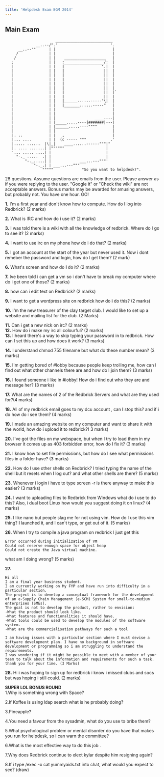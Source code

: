 ```yaml
---
title: 'Helpdesk Exam EGM 2014'
---
```

## Main Exam
```
                       __________________________
              __..--/".'                        '.
      __..--""      | |                          |
     /              | |                          |
    /               | |    ___________________   |
   ;                | |   :__________________/:  |
   |                | |   |                 '.|  |
   |                | |   |                  ||  |
   |                | |   |                  ||  |
   |                | |   |                  ||  |
   |                | |   |                  ||  |
   |                | |   |                  ||  |
   |                | |   |                  ||  |`
   |                | |   |                  ||  |
   |                | |   |______......-----"\|  |
   |                | |   |_______......-----"   |
   |                | |                          |
   |                | |                          |
   |                | |                  ____----|
   |                | |_____.....----|#######|---|
   |                | |______.....----""""       |
   |                | |                          |
   |. ..            | |   ,                      |
   |... ....        | |  (c ----- """           .'
   |..... ......  |\|_|    ____......------"""|"
   |. .... .......| |""""""                   |
   '... ..... ....| |                         |
     "-._ .....  .| |                         |
         "-._.....| |             ___...---"""'
             "-._.| | ___...---"""
                 """""             "So you want to helpdesk?".
```

28 questions. Assume questions are emails from the user. Please answer as if you were replying to the user. "Google it" or "Check the wiki" are not acceptable answers. Bonus marks may be awarded for amusing answers, but probably not. You have one hour. GO!  

**1.** I'm a first year and don't know how to compute. How do I log into Redbrick? (2 marks)  

**2.** What is IRC and how do i use it? (2 marks)  

**3.** I was told there is a wiki with all the knowledge of redbrick. Where do I go to see it? (2 marks)  

**4.** I want to use irc on my phone how do i do that? (2 marks)  

**5.** I got an account at the start of the year but never used it. Now i dont remeber the password and login, how do I get them? (2 mark)  

**6.** What's screen and how do I do it? (2 marks)  

**7.** Ive been told i can get a vm so i don't have to break my computer where do i get one of those? (2 marks)  

**8.** how can i edit text on Redbrick? (2 marks)  

**9.** I want to get a wordpress site on redbrick how do i do this? (2 marks)  

**10.** I'm the new treasurer of the clay target club. I would like to set up a website and mailing list for the club. (2 Marks)  

**11.** Can i get a new nick on irc? (2 marks)  
**12.** How do i make my irc all colourful? (2 marks)  
**13.** I heard there's a way to skip typing your password in to redbrick. How can I set this up and how does it work? (3 marks)  

**14.** I understand chmod 755 filename but what do these number mean? (3 marks)  

**15.** I'm getting bored of #lobby because people keep trolling me, how can I find out what other channels there are and how do I join them? (3 marks)  

**16.** I found someone i like in #lobby! How do i find out who they are and message her? (3 marks)  

**17.** What are the names of 2 of the Redbrick Servers and what are they used for?(4 marks)  

**18.** All of my redbrick email goes to my dcu account , can I stop this? and if i do how do i see them? (4 marks)  

**19.** I made an amazing website on my computer and want to share it with the world, how do i upload it to redbrick?( 3 marks)  

**20.** I've got the files on my webspace, but when I try to load them in my browser it comes up as 403 forbidden error, how do I fix it? (3 marks)  

**21.** I know how to set file permissions, but how do I see what permissions files in a folder have? (3 marks)  

**22.** How do I use other shells on Redbrick? I tried typing the name of the shell but it resets when I log out? and what other shells are there? (5 marks)  

**23.** Whenever i login i have to type screen -r is there anyway to make this easier? (3 marks)  

**24.** I want to uploading files to Redbrick from Windows what do i use to do this? Also, i dual boot Linux how would you suggest doing it on linux? (4 marks)  

**25.** I like nano but people slag me for not using vim. How do I use this vim thing? I launched it, and I can't type, or get out of it. (5 marks)  

**26.** When I try to compile a java program on redbrick I just get this  
```
Error occurred during initialization of VM  
Could not reserve enough space for object heap  
Could not create the Java virtual machine.  
```
what am I doing wrong? (5 marks)  

**27.**
```
Hi all  
I am a final year business student.  
I am currently working on My FYP and have run into difficulty in a particular section.  
The project is to develop a conceptual framework for the development of an e-Supply Chain Management (e-SCM) System for small-to-medium enterprises (SMEs).  
The goal is not to develop the product, rather to envision:  
-What the product should look like.  
-What features and functionalities it should have.  
-What tools could be used to develop the modules of the software system.  
-What are the commercialisation pathways for such a tool  

I am having issues with a particular section where I must devise a software development plan. I have no background in software development or programming so i am struggling to understand the requirements.  
I was wondering if it might be possible to meet with a member of your team to talk about the information and requirements for such a task. thank you for your time. (3 Marks)  
```
**28.** Hi i was hoping to sign up for redbrick i know i missed clubs and socs but was hoping i still could. (2 marks)  

**SUPER LOL BONUS ROUND**  
1.Why is something wrong with Space?  

2.If Koffee is using ldap search what is he probably doing?  

3.Pineapple?  

4.You need a favour from the sysadmin, what do you use to bribe them?  

5.What psychological problem or mental disorder do you have that makes you run for helpdesk, so i can warn the committee?  

6.What is the most effective way to do this job .  

7.Why does Redbrick continue to elect kylar despite him resigning again?  

8.If i type /exec -o cat yummyaids.txt into chat, what would you expect to see? (draw)
